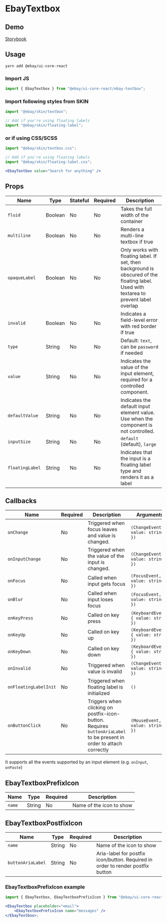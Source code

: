 # EbayTextbox

## Demo

[Storybook](https://opensource.ebay.com/ebayui-core-react/main/?path=/story/form-input-ebay-textbox--default-textbox)

## Usage

```
yarn add @ebay/ui-core-react
```

### Import JS

```jsx harmony
import { EbayTextbox } from "@ebay/ui-core-react/ebay-textbox";
```

### Import following styles from SKIN

```jsx harmony
import "@ebay/skin/textbox";

// Add if you're using floating labels
import "@ebay/skin/floating-label";
```

### or if using CSS/SCSS

```jsx
import "@ebay/skin/textbox.css";

// Add if you're using floating labels
import "@ebay/skin/floating-label.css";
```

```jsx harmony
<EbayTextbox value="Search for anything" />
```

## Props

| Name            | Type    | Stateful | Required | Description                                                                                                                            |
| --------------- | ------- | -------- | -------- | -------------------------------------------------------------------------------------------------------------------------------------- |
| `fluid`         | Boolean | No       | No       | Takes the full width of the container                                                                                                  |
| `multiline`     | Boolean | No       | No       | Renders a multi-line textbox if true                                                                                                   |
| `opaqueLabel`   | Boolean | No       | No       | Only works with floating label. If set, then background is obscured of the floating label. Used with textarea to prevent label overlap |
| `invalid`       | Boolean | No       | No       | Indicates a field-level error with red border if true                                                                                  |
| `type`          | String  | No       | No       | Default: `text`, can be `password` if needed                                                                                           |
| `value`         | String  | No       | No       | Indicates the value of the input element, required for a controlled component.                                                         |
| `defaultValue`  | String  | No       | No       | Indicates the default input element value. Use when the component is not controlled.                                                   |
| `inputSize`     | String  | No       | No       | `default` (default), `large`                                                                                                           |
| `floatingLabel` | String  | No       | No       | Indicates that the input is a floating label type and renders it as a label                                                            |

## Callbacks

| Name                  | Required | Description                                                                                                          | Arguments                            |
| --------------------- | -------- | -------------------------------------------------------------------------------------------------------------------- | ------------------------------------ |
| `onChange`            | No       | Triggered when focus leaves and value is changed.                                                                    | `(ChangeEvent, { value: string })`   |
| `onInputChange`       | No       | Triggered when the value of the input is changed.                                                                    | `(ChangeEvent, { value: string })`   |
| `onFocus`             | No       | Called when input gets focus                                                                                         | `(FocusEvent, { value: string })`    |
| `onBlur`              | No       | Called when input loses focus                                                                                        | `(FocusEvent, { value: string })`    |
| `onKeyPress`          | No       | Called on key press                                                                                                  | `(KeyboardEvent, { value: string })` |
| `onKeyUp`             | No       | Called on key up                                                                                                     | `(KeyboardEvent, { value: string })` |
| `onKeyDown`           | No       | Called on key down                                                                                                   | `(KeyboardEvent, { value: string })` |
| `onInvalid`           | No       | Triggered when value is invalid                                                                                      | `(ChangeEvent, { value: string })`   |
| `onFloatingLabelInit` | No       | Triggered when floating label is initialized                                                                         | `()`                                 |
| `onButtonClick`       | No       | Triggers when clicking on postfix-icon-button. Requires `buttonAriaLabel` to be present in order to attach correctly | `(MouseEvent, { value: string })`    |

It supports all the events supported by an input element (e.g. `onInput`, `onPaste`)

## EbayTextboxPrefixIcon

| Name   | Type   | Required | Description              |
| ------ | ------ | -------- | ------------------------ |
| `name` | String | No       | Name of the icon to show |

## EbayTextboxPostfixIcon

| Name              | Type   | Required | Description                                                                    |
| ----------------- | ------ | -------- | ------------------------------------------------------------------------------ |
| `name`            | String | No       | Name of the icon to show                                                       |
| `buttonAriaLabel` | String | No       | Aria-label for postfix icon/button. Required in order to render postfix button |

### EbayTextboxPrefixIcon example

```jsx
import { EbayTextbox, EbayTextboxPrefixIcon } from "@ebay/ui-core-react/ebay-textbox";

<EbayTextbox placeholder="email">
    <EbayTextboxPrefixIcon name="messages" />
</EbayTextbox>;
```
